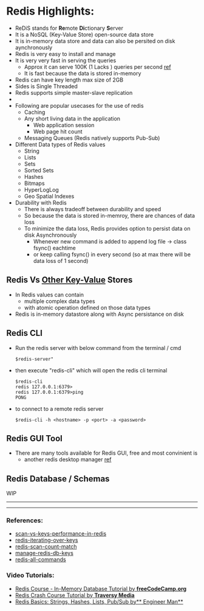 # Redis Highlights:
* ReDiS stands for **Re**mote **Di**ctionary **S**erver
* It is a NoSQL (Key-Value Store) open-source data store
* It is in-memory data store and data can also be persited on disk aynchronously
* Redis is very easy to install and manage
* It is very very fast in serving the queries
  * Approx it can serve 100K (1 Lacks ) queries per second [ref](https://www.digitalocean.com/community/tutorials/how-to-perform-redis-benchmark-tests)
  * It is fast because the data is stored in-memory
* Redis can have key length max size of 2GB
* Sides is Single Threaded 
* Redis supports simple master-slave replication
* 
* Following are popular usecases for the use of redis
  * Caching 
  * Any short living data in the application
    * Web application session
    * Web page hit count
  * Messaging Queues (Redis natively supports Pub-Sub)
* Different Data types of Redis values
  * String
  * Lists
  * Sets
  * Sorted Sets
  * Hashes
  * Bitmaps
  * HyperLogLog
  * Geo Spatial Indexes
* Durability with Redis
  * There is always tradeoff between durability and speed
  * So because the data is stored in-memroy, there are chances of data loss
  * To minimize the data loss, Redis provides option to persist data on disk Asynchronously
    * Whenever new command is added to append log file -> class fsync() eachtime
    * or keep calling fsync() in every second (so at max there will be data loss of 1 second)   

## Redis Vs [Other Key-Value](https://en.wikipedia.org/wiki/NoSQL#Key-value_stores) Stores
* In Redis values can contain 
  * multiple complex data types
  * with atomic operation defined on those data types
* Redis is in-memory datastore along with Async persistance on disk

## Redis CLI
* Run the redis server with below command from the terminal / cmd
  ```
  $redis-server" 
  ```
* then execute "redis-cli" which will open the redis cli terminal
  ```
  $redis-cli
  redis 127.0.0.1:6379>
  redis 127.0.0.1:6379>ping
  PONG
  ```
* to connect to a remote redis server
  ```
  $redis-cli -h <hostname> -p <port> -a <password>
  ```
## Redis GUI Tool
* There are many tools available for Redis GUI, free and most convinient is 
  * another redis desktop manager [ref](https://www.electronjs.org/apps/anotherredisdesktopmanager)

## Redis Database / Schemas

WIP




---
---

### References:
* [scan-vs-keys-performance-in-redis](https://stackoverflow.com/questions/32603964/scan-vs-keys-performance-in-redis)
* [redis-iterating-over-keys](https://scalegrid.io/blog/redis-iterating-over-keys/)
* [redis-scan-count-match](https://redis.io/commands/scan)
* [manage-redis-db-keys](https://www.digitalocean.com/community/cheatsheets/how-to-manage-redis-databases-and-keys#:~:text=Redis%20databases%20are%20numbered%20from,select%2015)
* [redis-all-commands](https://www.javatpoint.com/redis-all-commands)

### Video Tutorials:
* [Redis Course - In-Memory Database Tutorial by **freeCodeCamp.org**](https://www.youtube.com/watch?v=XCsS_NVAa1g)
* [Redis Crash Course Tutorial by **Traversy Media**](https://www.youtube.com/watch?v=Hbt56gFj998)
* [Redis Basics: Strings, Hashes, Lists, Pub/Sub by** Engineer Man**](https://www.youtube.com/watch?v=YWIzp3fRvvY&list=PL6HWCwMwHtEA2ByOcodpVQDJmR-BnLFU0&index=5)

